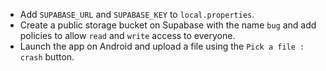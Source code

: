 - Add `SUPABASE_URL` and `SUPABASE_KEY` to `local.properties`.
- Create a public storage bucket on Supabase with the name `bug` and add policies to allow `read` and `write` access to everyone.
- Launch the app on Android and upload a file using the `Pick a file : crash` button.
